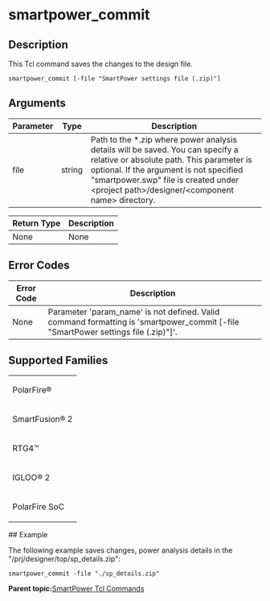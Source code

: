 # smartpower\_commit

## Description

This Tcl command saves the changes to the design file.

```
smartpower_commit [-file "SmartPower settings file (.zip)"]
```

## Arguments

|Parameter|Type|Description|
|---------|----|-----------|
|file|string|Path to the \*.zip where power analysis details will be saved. You can specify a relative or absolute path. This parameter is optional. If the argument is not specified "smartpower.swp" file is created under &lt;project path&gt;/designer/&lt;component name&gt; directory.|

|Return Type|Description|
|-----------|-----------|
|None|None|

## Error Codes

|Error Code|Description|
|----------|-----------|
|None|Parameter 'param\_name' is not defined. Valid command formatting is 'smartpower\_commit \[-file "SmartPower settings file \(.zip\)"\]'.|

## Supported Families

<table id="GUID-F0B7E9B4-7668-4554-94AB-7F9A1897F01B"><tbody><tr><td>

PolarFire®

</td></tr><tr><td>

SmartFusion® 2

</td></tr><tr><td>

RTG4™

</td></tr><tr><td>

IGLOO® 2

</td></tr><tr><td>

PolarFire SoC

</td></tr></tbody>
</table>## Example

The following example saves changes, power analysis details in the "/prj/designer/top/sp\_details.zip":

```
smartpower_commit -file "./sp_details.zip"
```

**Parent topic:**[SmartPower Tcl Commands](GUID-33C45F08-A467-4461-B5EF-8D86325E235A.md)

